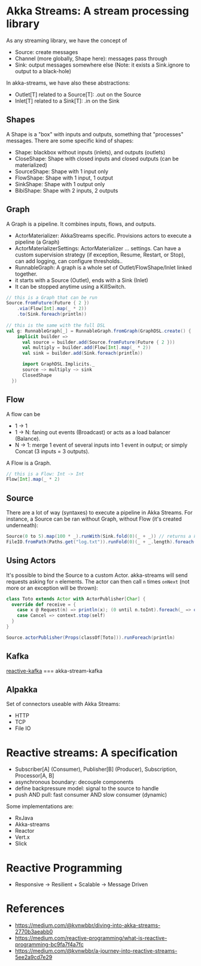 # Akka Streams: A stream processing library

As any streaming library, we have the concept of
- Source: create messages
- Channel (more globally, Shape here): messages pass through
- Sink: output messages somewhere else (Note: it exists a Sink.ignore to output to a black-hole)

In akka-streams, we have also these abstractions:

- Outlet[T] related to a Source[T]: .out on the Source
- Inlet[T] related to a Sink[T]: .in on the Sink

## Shapes

A Shape is a "box" with inputs and outputs, something that "processes" messages. There are some specific kind of shapes:

- Shape: blackbox without inputs (inlets), and outputs (outlets)
- CloseShape: Shape with closed inputs and closed outputs (can be materialized)
- SourceShape: Shape with 1 input only
- FlowShape: Shape with 1 input, 1 output
- SinkShape: Shape with 1 output only
- BibiShape: Shape with 2 inputs, 2 outputs

## Graph

A Graph is a pipeline. It combines inputs, flows, and outputs.

- ActorMaterializer: AkkaStreams specific. Provisions actors to execute a pipeline (a Graph)
- ActorMaterializerSettings: ActorMaterializer ... settings. Can have a custom supervision strategy (if exception, Resume, Restart, or Stop), can add logging, can configure thresholds..
- RunnableGraph: A graph is a whole set of Outlet/FlowShape/Inlet linked together.
 - it starts with a Source (Outlet), ends with a Sink (Inlet)
- It can be stopped anytime using a KillSwitch.

```scala
// this is a Graph that can be run
Source.fromFuture(Future { 2 })
    .via(Flow[Int].map(_ * 2))
    .to(Sink.foreach(println))
    
// this is the same with the full DSL
val g: RunnableGraph[_] = RunnableGraph.fromGraph(GraphDSL.create() {
    implicit builder =>
      val source = builder.add(Source.fromFuture(Future { 2 }))
      val multiply = builder.add(Flow[Int].map(_ * 2))
      val sink = builder.add(Sink.foreach(println))

      import GraphDSL.Implicits._
      source ~> multiply ~> sink
      ClosedShape
  })
```

## Flow 

A flow can be 
- 1 -> 1
- 1 -> N: faning out events (Broadcast) or acts as a load balancer (Balance).
- N -> 1: merge 1 event of several inputs into 1 event in output; or simply Concat (3 inputs = 3 outputs).

A Flow is a Graph.

```scala
// this is a Flow: Int -> Int
Flow[Int].map(_ * 2)
```

## Source

There are a lot of way (syntaxes) to execute a pipeline in Akka Streams.
For instance, a Source can be ran without Graph, without Flow (it's created underneath):
```scala
Source(0 to 5).map(100 * _).runWith(Sink.fold(0)(_ + _)) // returns a Future[Int]
FileIO.fromPath(Paths.get("log.txt")).runFold(0)(_ + _.length).foreach(println)
```

## Using Actors

It's possible to bind the Source to a custom Actor.
akka-streams will send requests asking for `n` elements. The actor can then call `n` times `onNext` (not more or an exception will be thrown):
```scala
class Toto extends Actor with ActorPublisher[Char] {
  override def receive = {
    case x @ Request(n) => println(x); (0 until n.toInt).foreach(_ => onNext(Random.nextPrintableChar()))
    case Cancel => context.stop(self)
  }
}

Source.actorPublisher(Props(classOf[Toto])).runForeach(println)
```

## Kafka

[reactive-kafka](https://github.com/akka/reactive-kafka) === akka-stream-kafka

## Alpakka

Set of connectors useable with Akka Streams:

- HTTP
- TCP
- File IO

# Reactive streams: A specification

- Subscriber[A] (Consumer), Publisher[B] (Producer), Subscription, Processor[A, B]
- asynchronous boundary: decouple components
- define backpressure model: signal to the source to handle
- push AND pull: fast consumer AND slow consumer (dynamic)

Some implementations are:
- RxJava
- Akka-streams
- Reactor
- Vert.x
- Slick



# Reactive Programming

- Responsive -> Resilient + Scalable -> Message Driven

# References

- https://medium.com/@kvnwbbr/diving-into-akka-streams-2770b3aeabb0 
- https://medium.com/reactive-programming/what-is-reactive-programming-bc9fa7f4a7fc
- https://medium.com/@kvnwbbr/a-journey-into-reactive-streams-5ee2a9cd7e29


